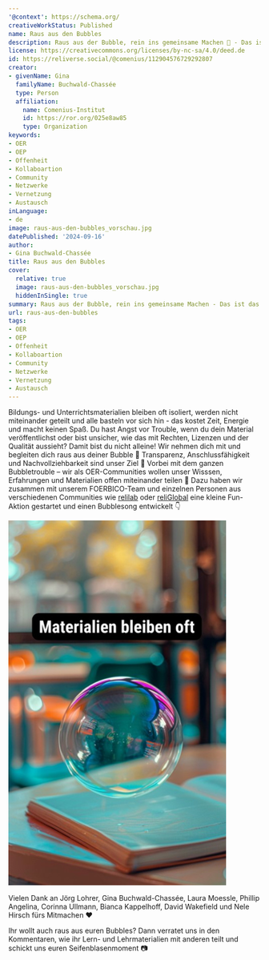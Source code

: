 ```yaml
---
'@context': https://schema.org/
creativeWorkStatus: Published
name: Raus aus den Bubbles
description: Raus aus der Bubble, rein ins gemeinsame Machen 💪 - Das ist das Motto unseres vom Bundesministerium für Bildung und Forschung (BMBF) geförderten Projektes FOERBICO, bei dem wir gemeinsam mit der Goethe-Universität Frankfurt und der FAU Erlangen-Nürnberg religionsbezogene Communities vernetzen und zusammen offene Bildungspraktiken fördern wollen. 🚀
license: https://creativecommons.org/licenses/by-nc-sa/4.0/deed.de
id: https://reliverse.social/@comenius/112904576729292807
creator:
- givenName: Gina
  familyName: Buchwald-Chassée
  type: Person
  affiliation:
    name: Comenius-Institut
    id: https://ror.org/025e8aw85
    type: Organization
keywords:
- OER
- OEP
- Offenheit
- Kollaboartion
- Community
- Netzwerke
- Vernetzung
- Austausch
inLanguage:
- de
image: raus-aus-den-bubbles_vorschau.jpg
datePublished: '2024-09-16'
author:
- Gina Buchwald-Chassée
title: Raus aus den Bubbles
cover:
  relative: true
  image: raus-aus-den-bubbles_vorschau.jpg
  hiddenInSingle: true
summary: Raus aus der Bubble, rein ins gemeinsame Machen - Das ist das Motto unseres vom Bundesministerium für Bildung und Forschung (BMBF) geförderten Projektes FOERBICO, bei dem wir gemeinsam mit der Goethe-Universität Frankfurt und der FAU Erlangen-Nürnberg religionsbezogene Communities vernetzen und zusammen offene Bildungspraktiken fördern wollen.
url: raus-aus-den-bubbles
tags:
- OER
- OEP
- Offenheit
- Kollaboartion
- Community
- Netzwerke
- Vernetzung
- Austausch
---
```


Bildungs- und Unterrichtsmaterialien bleiben oft isoliert, werden nicht miteinander geteilt und alle basteln vor sich hin - das kostet Zeit, Energie und macht keinen Spaß. Du hast Angst vor Trouble, wenn du dein Material veröffentlichst oder bist unsicher, wie das mit Rechten, Lizenzen und der Qualität aussieht? Damit bist du nicht alleine! Wir nehmen dich mit und begleiten dich raus aus deiner Bubble 🫧 Transparenz, Anschlussfähigkeit und Nachvollziehbarkeit sind unser Ziel 🏁 Vorbei mit dem ganzen Bubbletrouble – wir als OER-Communities wollen unser Wisssen, Erfahrungen und Materialien offen miteinander teilen 🤝 Dazu haben wir zusammen mit unserem FOERBICO-Team und einzelnen Personen aus verschiedenen Communities wie [relilab](https://relilab.org/) oder [reliGlobal](https://religlobal.org/) eine kleine Fun-Aktion gestartet und einen Bubblesong entwickelt 👇

[![Raus aus den Bubbles](raus-aus-den-bubbles_vorschau.jpg)](https://reliverse.social/system/media_attachments/files/112/904/428/137/450/089/original/0a9aa90406a723e5.mp4)

Vielen Dank an Jörg Lohrer, Gina Buchwald-Chassée, Laura Moessle, Phillip Angelina, Corinna Ullmann, Bianca Kappelhoff, David Wakefield und Nele Hirsch fürs Mitmachen ❤️

Ihr wollt auch raus aus euren Bubbles? Dann verratet uns in den Kommentaren, wie ihr Lern- und Lehrmaterialien mit anderen teilt und schickt uns euren Seifenblasenmoment 📷

